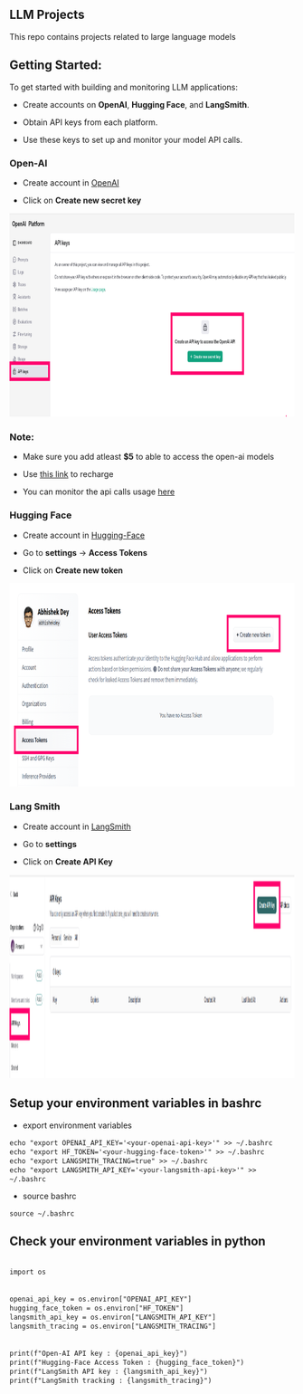 

## LLM Projects

This repo contains projects related to large language models

## Getting Started:

To get started with building and monitoring LLM applications:

* Create accounts on **OpenAI**, **Hugging Face**, and **LangSmith**.

* Obtain API keys from each platform.

* Use these keys to set up and monitor your model API calls.

### Open-AI

* Create account in [OpenAI](https://platform.openai.com/api-keys)

* Click on **Create new secret key**

<p align="left">
<img src="img/open_ai.png" width="640" height="360">
</p>


### Note:

* Make sure you add atleast **$5** to able to access the open-ai models

* Use [this link](https://platform.openai.com/settings/organization/billing/overview) to recharge

* You can monitor the api calls usage [here](https://platform.openai.com/usage)

### Hugging Face

* Create account in [Hugging-Face](https://huggingface.co/login)

* Go to **settings** -> **Access Tokens**
   
* Click on **Create new token**

<p align="left">
<img src="img/hugging_face.png" width="640" height="360">
</p>

### Lang Smith

* Create account in [LangSmith](https://smith.langchain.com/)

* Go to **settings**

* Click on **Create API Key**

<p align="left">
<img src="img/langsmith.png" width="640" height="360">
</p>

## Setup your environment variables in bashrc

* export environment variables 

```
echo "export OPENAI_API_KEY='<your-openai-api-key>'" >> ~/.bashrc
echo "export HF_TOKEN='<your-hugging-face-token>'" >> ~/.bashrc
echo "export LANGSMITH_TRACING=true" >> ~/.bashrc
echo "export LANGSMITH_API_KEY='<your-langsmith-api-key>'" >> ~/.bashrc

```

* source bashrc


```
source ~/.bashrc

```

## Check your environment variables in python 


```

import os


openai_api_key = os.environ["OPENAI_API_KEY"]
hugging_face_token = os.environ["HF_TOKEN"]
langsmith_api_key = os.environ["LANGSMITH_API_KEY"]
langsmith_tracing = os.environ["LANGSMITH_TRACING"]


print(f"Open-AI API key : {openai_api_key}")
print(f"Hugging-Face Access Token : {hugging_face_token}")
print(f"LangSmith API key : {langsmith_api_key}")
print(f"LangSmith tracking : {langsmith_tracing}")


```
